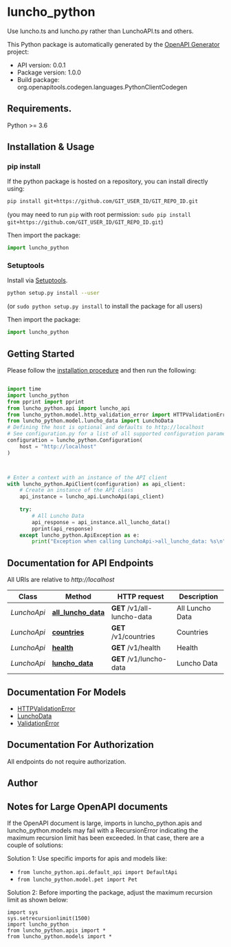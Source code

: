 # luncho_python
Use luncho.ts and luncho.py rather than LunchoAPI.ts and others.

This Python package is automatically generated by the [OpenAPI Generator](https://openapi-generator.tech) project:

- API version: 0.0.1
- Package version: 1.0.0
- Build package: org.openapitools.codegen.languages.PythonClientCodegen

## Requirements.

Python >= 3.6

## Installation & Usage
### pip install

If the python package is hosted on a repository, you can install directly using:

```sh
pip install git+https://github.com/GIT_USER_ID/GIT_REPO_ID.git
```
(you may need to run `pip` with root permission: `sudo pip install git+https://github.com/GIT_USER_ID/GIT_REPO_ID.git`)

Then import the package:
```python
import luncho_python
```

### Setuptools

Install via [Setuptools](http://pypi.python.org/pypi/setuptools).

```sh
python setup.py install --user
```
(or `sudo python setup.py install` to install the package for all users)

Then import the package:
```python
import luncho_python
```

## Getting Started

Please follow the [installation procedure](#installation--usage) and then run the following:

```python

import time
import luncho_python
from pprint import pprint
from luncho_python.api import luncho_api
from luncho_python.model.http_validation_error import HTTPValidationError
from luncho_python.model.luncho_data import LunchoData
# Defining the host is optional and defaults to http://localhost
# See configuration.py for a list of all supported configuration parameters.
configuration = luncho_python.Configuration(
    host = "http://localhost"
)



# Enter a context with an instance of the API client
with luncho_python.ApiClient(configuration) as api_client:
    # Create an instance of the API class
    api_instance = luncho_api.LunchoApi(api_client)
    
    try:
        # All Luncho Data
        api_response = api_instance.all_luncho_data()
        pprint(api_response)
    except luncho_python.ApiException as e:
        print("Exception when calling LunchoApi->all_luncho_data: %s\n" % e)
```

## Documentation for API Endpoints

All URIs are relative to *http://localhost*

Class | Method | HTTP request | Description
------------ | ------------- | ------------- | -------------
*LunchoApi* | [**all_luncho_data**](docs/LunchoApi.md#all_luncho_data) | **GET** /v1/all-luncho-data | All Luncho Data
*LunchoApi* | [**countries**](docs/LunchoApi.md#countries) | **GET** /v1/countries | Countries
*LunchoApi* | [**health**](docs/LunchoApi.md#health) | **GET** /v1/health | Health
*LunchoApi* | [**luncho_data**](docs/LunchoApi.md#luncho_data) | **GET** /v1/luncho-data | Luncho Data


## Documentation For Models

 - [HTTPValidationError](docs/HTTPValidationError.md)
 - [LunchoData](docs/LunchoData.md)
 - [ValidationError](docs/ValidationError.md)


## Documentation For Authorization

 All endpoints do not require authorization.

## Author




## Notes for Large OpenAPI documents
If the OpenAPI document is large, imports in luncho_python.apis and luncho_python.models may fail with a
RecursionError indicating the maximum recursion limit has been exceeded. In that case, there are a couple of solutions:

Solution 1:
Use specific imports for apis and models like:
- `from luncho_python.api.default_api import DefaultApi`
- `from luncho_python.model.pet import Pet`

Solution 2:
Before importing the package, adjust the maximum recursion limit as shown below:
```
import sys
sys.setrecursionlimit(1500)
import luncho_python
from luncho_python.apis import *
from luncho_python.models import *
```

